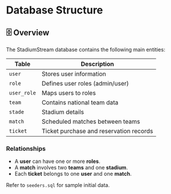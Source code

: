 # Database Structure

## 🗄️ Overview
The StadiumStream database contains the following main entities:

| Table | Description |
|--------|-------------|
| `user` | Stores user information |
| `role` | Defines user roles (admin/user) |
| `user_role` | Maps users to roles |
| `team` | Contains national team data |
| `stade` | Stadium details |
| `match` | Scheduled matches between teams |
| `ticket` | Ticket purchase and reservation records |

### Relationships
- A **user** can have one or more **roles**.  
- A **match** involves two **teams** and one **stadium**.  
- Each **ticket** belongs to one **user** and one **match**.

Refer to `seeders.sql` for sample initial data.
